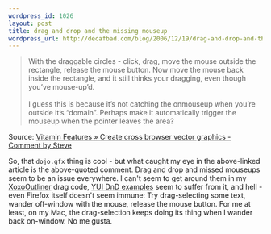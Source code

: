 ```yaml
--- 
wordpress_id: 1026
layout: post
title: drag and drop and the missing mouseup
wordpress_url: http://decafbad.com/blog/2006/12/19/drag-and-drop-and-the-missing-mouseup
---
```

<blockquote cite="http://www.thinkvitamin.com/features/design/create-cross-browser-vector-graphics#comment-34453">With the draggable circles - click, drag, move the mouse outside the rectangle, release the mouse button. Now move the mouse back inside the rectangle, and it still thinks your dragging, even though you’ve mouse-up’d.<br /><br />I guess this is because it’s not catching the onmouseup when you’re outside it’s “domain”. Perhaps make it automatically trigger the mouseup when the pointer leaves the area?</blockquote><div class="quotesource">Source: <a href="http://www.thinkvitamin.com/features/design/create-cross-browser-vector-graphics#comment-34453">Vitamin Features » Create cross browser vector graphics - Comment by Steve</a></div>

So, that <code>dojo.gfx</code> thing is cool - but what caught my eye in the above-linked article is the above-quoted comment.  Drag and drop and missed mouseups seem to be an issue everywhere.  I can't seem to get around them in my [XoxoOutliner](http://decafbad.com/trac/wiki/XoxoOutliner) drag code, [YUI DnD examples](http://developer.yahoo.com/yui/examples/dragdrop/drag.html?mode=dist) seem to suffer from it, and hell - even Firefox itself doesn't seem immune:  Try drag-selecting some text, wander off-window with the mouse, release the mouse button.  For me at least, on my Mac, the drag-selection keeps doing its thing when I wander back on-window.   No me gusta.
